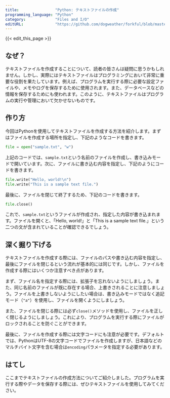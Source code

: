 ```yaml
---
title:                "Python: テキストファイルの作成"
programming_language: "Python"
category:             "Files and I/O"
editURL:              "https://github.com/dogweather/forkful/blob/master/content/ja/python/writing-a-text-file.md"
---
```


{{< edit_this_page >}}

## なぜ？
テキストファイルを作成することについて、読者の皆さんは疑問に思うかもしれません。しかし、実際にはテキストファイルはプログラミングにおいて非常に重要な役割を果たしています。例えば、プログラムを実行する際に必要な設定ファイルや、メモやログを保存するために使用されます。また、データベースなどの情報を保存するためにも使われます。このように、テキストファイルはプログラムの実行や管理において欠かせないものです。

## 作り方
今回はPythonを使用してテキストファイルを作成する方法を紹介します。まずはファイルを作成する場所を指定し、下記のようなコードを書きます。

```python
file = open("sample.txt", "w")
```

上記のコードでは、`sample.txt`という名前のファイルを作成し、書き込みモードで開いています。次に、ファイルに書き込む内容を指定し、下記のようにコードを書きます。

```python
file.write("Hello, world!\n")
file.write("This is a sample text file.")
```

最後に、ファイルを閉じて終了するため、下記のコードを書きます。

```python
file.close()
```

これで、`sample.txt`というファイルが作成され、指定した内容が書き込まれます。ファイルを開くと、「Hello, world!」と「This is a sample text file.」という二つの文が含まれていることが確認できるでしょう。

## 深く掘り下げる
テキストファイルを作成する際には、ファイルのパスや書き込む内容を指定し、最後にファイルを閉じるという流れが基本的には同じです。しかし、ファイルを作成する際にはいくつか注意すべき点があります。

まず、ファイル名を指定する際には、拡張子を忘れないようにしましょう。また、同じ名前のファイルが既に存在する場合、上書きされることに注意しましょう。ファイルを上書きしないようにしたい場合は、書き込みモードではなく追記モード（`"a"`）を使用し、ファイルを開くようにしましょう。

また、ファイルを閉じる際には必ず`close()`メソッドを使用し、ファイルを正しく閉じるようにしましょう。これにより、プログラムを実行する際にファイルがロックされることを防ぐことができます。

最後に、ファイルを作成する際には文字コードにも注意が必要です。デフォルトでは、PythonはUTF-8の文字コードでファイルを作成しますが、日本語などのマルチバイト文字を含む場合は`encoding`パラメータを指定する必要があります。

## はてし
ここまでテキストファイルの作成方法についてご紹介しました。プログラムを実行する際やデータを保存する際には、ぜひテキストファイルを使用してみてください。

##
